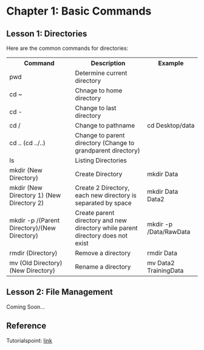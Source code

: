# Chapter 1: Basic Commands

## Lesson 1: Directories
Here are the common commands for directories:
<table>
	<tr>
		<th>Command</th>
		<th>Description</th>
		<th>Example</th>
	</tr>
	<tr>
		<td>pwd</td>
		<td>Determine current directory</td>
		<td></td>
	</tr>
	<tr>
		<td>cd ~</td>
		<td>Chnage to home directory</td>
		<td></td>
	</tr>
	<tr>
		<td>cd -</td>
		<td>Change to last directory</td>
		<td></td>
	</tr>
	<tr>
		<td>cd /</td>
		<td>Change to pathname</td>
		<td>cd Desktop/data</td>
	</tr>
	<tr>
		<td>cd .. (cd ../..)</td>
		<td>Change to parent directory (Change to grandparent directory)</td>
		<td></td>
	</tr>
	<tr>
		<td>ls</td>
		<td>Listing Directories</td>
	</tr>
	<tr>
		<td>mkdir (New Directory)</td>
		<td>Create Directory</td>
		<td>mkdir Data</td>
	</tr>
	<tr>
		<td>mkdir (New Directory 1) (New Directory 2)</td>
		<td>Create 2 Directory, each new directory is separated by space</td>
		<td>mkdir Data Data2</td>
	</tr>
	<tr>
		<td>mkdir -p /(Parent Directory)/(New Directory)</td>
		<td>Create parent directory and new directory while parent directory does not exist</td>
		<td>mkdir -p /Data/RawData</td>
	</tr>
	<tr>
		<td>rmdir (Directory)</td>
		<td>Remove a directory</td>
		<td>rmdir Data</td>
	</tr>
	<tr>
		<td>mv (Old Directory) (New Directory)</td>
		<td>Rename a directory</td>
		<td>mv Data2 TrainingData</td>
	</tr>
</table>

## Lesson 2: File Management
Coming Soon...


## Reference
Tutorialspoint: <a href="https://www.tutorialspoint.com/unix/index.htm">link</a>